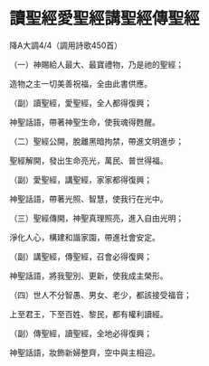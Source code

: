 # 讀聖經愛聖經講聖經傳聖經

降A大調4/4（調用詩歌450首）

（一）神賜給人最大、最寶禮物，乃是祂的聖經；

造物之主一切美善祝福，全由此書供應。

（副）讀聖經，愛聖經，全人都得復興；

神聖話語，帶著神聖生命，使我魂得甦醒。

（二）聖經公開，脫離黑暗拘禁，帶進文明進步；

聖經解開，發出生命亮光，萬民、普世得福。

（副）愛聖經，講聖經，家家都得復興；

神聖話語，帶著光照、智慧，使我行在光中。

（三）聖經傳開，神聖真理照亮，進入自由光明；

淨化人心，構建和諧家園，帶進社會安定。

（副）講聖經，傳聖經，召會必得復興；

神聖話語，將我聖別、更新，使我成主榮形。

（四）世人不分智愚、男女、老少，都該接受福音；

上至君王，下至百姓、黎民，都有權利讀經。

（副）傳聖經，讀聖經，全地必得復興；

神聖話語，妝飾新婦整齊，空中與主相迎。
